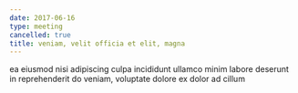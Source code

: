 ```yaml
---
date: 2017-06-16
type: meeting
cancelled: true
title: veniam, velit officia et elit, magna
---
```

ea eiusmod nisi adipiscing culpa incididunt ullamco minim labore deserunt in reprehenderit do veniam, voluptate dolore ex dolor ad cillum